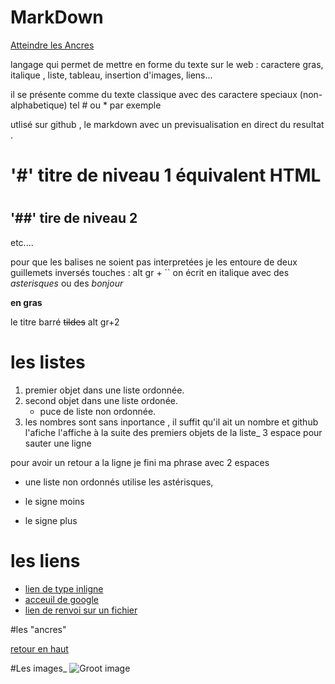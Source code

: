 # MarkDown

<a name="top">

[Atteindre les Ancres](#ancres)

langage qui permet de mettre en forme du texte sur le web : caractere gras, italique , liste, tableau, insertion d'images, liens...

il se présente comme du texte classique avec des caractere speciaux (non-alphabetique) tel # ou * par exemple

utlisé sur  github , le markdown avec un previsualisation en direct du resultat .

# '#' titre de niveau 1 équivalent HTML <h1></h1>
## '##' tire de niveau 2
etc....


pour que les balises ne soient pas interpretées je les entoure de deux guillemets inversés touches : alt gr + ``
on écrit en italique avec des *asterisques* ou des _bonjour_

 **en gras**

le titre barré ~~tildes~~ alt gr+2  

# les listes 

1. premier objet  dans une liste ordonnée.
2. second objet dans une liste ordonée.
   * puce de liste non ordonnée.
18. les nombres sont sans inportance , il suffit qu'il ait un nombre et github l'afiche l'affiche à la suite des premiers objets de la liste_
   3 espace pour sauter une ligne    

pour avoir un retour a la ligne je fini ma phrase avec 2 espaces  


* une liste non ordonnés utilise les astérisques,
- le signe moins
+ le signe plus 

# les liens

* [lien de type inligne](https://ww.google.com)
* [acceuil de google](https://google.com)
* [lien de renvoi sur un fichier](https://github.com/Wimahel63/support_Poissy/blob/master/README.md)

#les "ancres"

<a name="ancres">

[retour en haut](#top)

#Les images_
![Groot image](https://www.wikichat.fr/wp-content/uploads/sites/2/comment-soigner-une-plaie-dun-chat.jpg)